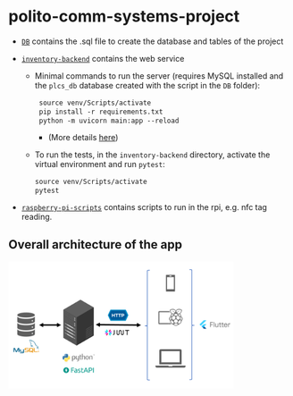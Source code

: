 # polito-comm-systems-project

- [`DB`](./DB/) contains the .sql file to create the database and tables of the project

- [`inventory-backend`](./inventory-backend/) contains the web service
    - Minimal commands to run the server (requires MySQL installed and the `plcs_db` database created with the script in the `DB` folder):
        ```
         source venv/Scripts/activate
         pip install -r requirements.txt
         python -m uvicorn main:app --reload
        ```
         - (More details [here](./server_instructions.md))
     
    - To run the tests, in the `inventory-backend` directory, activate the virtual environment and run `pytest`:
        ```
        source venv/Scripts/activate
        pytest
        ```

- [`raspberry-pi-scripts`](./raspberry-pi-scripts/) contains scripts to run in the rpi, e.g. nfc tag reading.

## Overall architecture of the app
<img src="./architecture.png" width="80%">
